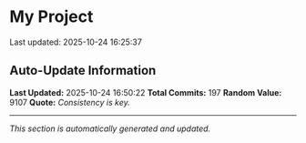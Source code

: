 # My Project


Last updated: 2025-10-24 16:25:37












































































































































































































































































































































































































































































































































































































## Auto-Update Information

**Last Updated:** 2025-10-24 16:50:22
**Total Commits:** 197
**Random Value:** 9107
**Quote:** _Consistency is key._

---
_This section is automatically generated and updated._